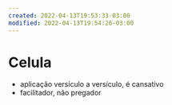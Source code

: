 ```yaml
---
created: 2022-04-13T19:53:33-03:00
modified: 2022-04-13T19:54:26-03:00
---
```


# Celula

- aplicação versículo a versículo, é cansativo
- facilitador, não pregador
